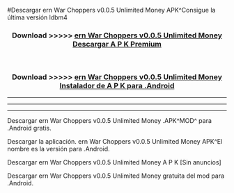 #Descargar ern War Choppers v0.0.5 Unlimited Money  APK^Consigue la última versión ldbm4



<div align="center">
<h3>Download >>>>> <a href="https://es-sites.web.app/?es= ern War Choppers v0.0.5 Unlimited Money ">ern War Choppers v0.0.5 Unlimited Money  Descargar A P K Premium</a></h3><br>

<h3>Download >>>>> <a href="https://es-sites.web.app/?es= ern War Choppers v0.0.5 Unlimited Money ">ern War Choppers v0.0.5 Unlimited Money  Instalador de A P K para .Android</a></h3>
</div>


----------------------------------------------------------

----------------------------------------------------------

----------------------------------------------------------

Descargar ern War Choppers v0.0.5 Unlimited Money  .APK^MOD^ para .Android gratis.

Descargar la aplicación. ern War Choppers v0.0.5 Unlimited Money  APK^El nombre es la versión para .Android.

Descargar ern War Choppers v0.0.5 Unlimited Money  A P K [Sin anuncios]

Descargar ern War Choppers v0.0.5 Unlimited Money  gratuita del mod para .Android.